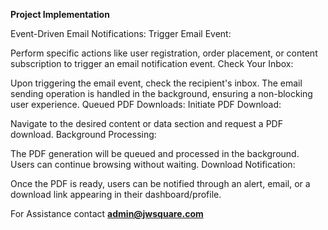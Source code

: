 **Project Implementation**

Event-Driven Email Notifications:
Trigger Email Event:

Perform specific actions like user registration, order placement, or content subscription to trigger an email notification event.
Check Your Inbox:

Upon triggering the email event, check the recipient's inbox. The email sending operation is handled in the background, ensuring a non-blocking user experience.
Queued PDF Downloads:
Initiate PDF Download:

Navigate to the desired content or data section and request a PDF download.
Background Processing:

The PDF generation will be queued and processed in the background. Users can continue browsing without waiting.
Download Notification:

Once the PDF is ready, users can be notified through an alert, email, or a download link appearing in their dashboard/profile.


For Assistance contact **admin@jwsquare.com**

